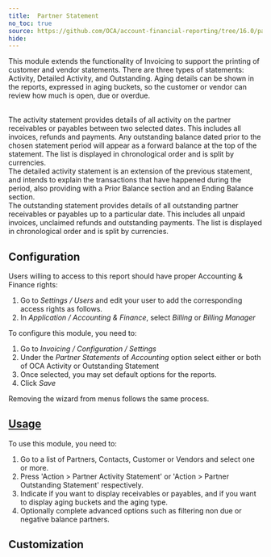 ```yaml
---
title:  Partner Statement
no_toc: true
source: https://github.com/OCA/account-financial-reporting/tree/16.0/partner_statement
hide:
---
```



This module extends the functionality of Invoicing to support the printing of customer and vendor statements. There are three types of statements: Activity, Detailed Activity, and Outstanding. Aging details can be shown in the reports, expressed in aging buckets, so the customer or vendor can review how much is open, due or overdue.

</br>
The activity statement provides details of all activity on the partner receivables or payables between two selected dates. This includes all invoices, refunds and payments. Any outstanding balance dated prior to the chosen statement period will appear as a forward balance at the top of the statement. The list is displayed in chronological order and is split by currencies.

<br/>
The detailed activity statement is an extension of the previous statement, and intends to explain the transactions that have happened during the period, also providing with a Prior Balance section and an Ending Balance section.

</br>
The outstanding statement provides details of all outstanding partner receivables or payables up to a particular date. This includes all unpaid invoices, unclaimed refunds and outstanding payments. The list is displayed in chronological order and is split by currencies.

## Configuration

Users willing to access to this report should have proper Accounting & Finance rights:

1.  Go to _Settings / Users_ and edit your user to add the corresponding access rights as follows.
2.  In _Application / Accounting & Finance_, select _Billing_ or _Billing Manager_


To configure this module, you need to:

1.  Go to _Invoicing / Configuration / Settings_
2.  Under the _Partner Statements_ of _Accounting_ option select either or both of OCA Activity or Outstanding Statement
3.  Once selected, you may set default options for the reports.
4.  Click _Save_

Removing the wizard from menus follows the same process.

## [Usage](https://github.com/OCA/account-financial-reporting/tree/16.0/partner_statement#id4)

To use this module, you need to:

1.  Go to a list of Partners, Contacts, Customer or Vendors and select one or more.
2.  Press 'Action > Partner Activity Statement' or 'Action > Partner Outstanding Statement' respectively.
3.  Indicate if you want to display receivables or payables, and if you want to display aging buckets and the aging type.
4.  Optionally complete advanced options such as filtering non due or negative balance partners.

## Customization

